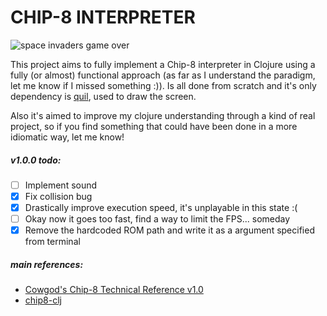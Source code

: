 # CHIP-8 INTERPRETER

![space invaders game over](https://raw.githubusercontent.com/ghikio/chip-8/master/.extras/readme-main-image.png)

This project aims to fully implement a Chip-8 interpreter in Clojure using a fully (or almost) functional approach (as far as I understand the paradigm, let me know if I missed something :)). Is all done from scratch and it's only dependency is [quil](https://github.com/quil/quil), used to draw the screen. 

Also it's aimed to improve my clojure understanding through a kind of real project, so if you find something that could have been done in a more idiomatic way, let me know!

##### v1.0.0 todo:

* [ ] Implement sound
* [x] Fix collision bug
* [x] Drastically improve execution speed, it's unplayable in this state :(
* [ ] Okay now it goes too fast, find a way to limit the FPS... someday
* [x] Remove the hardcoded ROM path and write it as a argument specified from terminal

##### main references:

- [Cowgod's Chip-8 Technical Reference v1.0](http://devernay.free.fr/hacks/chip8/C8TECH10.HTM#2.1)
- [chip8-clj](https://github.com/cesarolea/chip8-clj)
